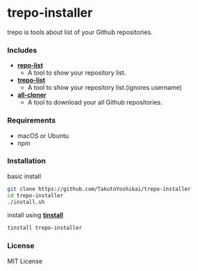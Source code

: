 # trepo-installer
trepo is tools about list of your Github repositories.

### Includes
- **[repo-list](https://github.com/TakutoYoshikai/repo-list)**
  - A tool to show your repository list.
- **[trepo-list](https://github.com/TakutoYoshikai/trepo-list)**
  - A tool to show your repository list.(ignores username)
- **[all-cloner](https://github.com/TakutoYoshikai/all-cloner)**
  - A tool to download your all Github repositories.
  
### Requirements
* macOS or Ubuntu
* npm

### Installation
basic install
```bash
git clone https://github.com/TakutoYoshikai/trepo-installer
cd trepo-installer
./install.sh
```

install using **[tinstall](https://github.com/TakutoYoshikai/tinstall)**
```bash
tinstall trepo-installer
```

### License
MIT License
